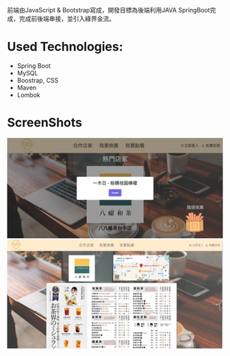 前端由JavaScript & Bootstrap寫成，開發目標為後端利用JAVA SpringBoot完成，完成前後端串接，並引入綠界金流。

# Used Technologies:
* Spring Boot
* MySQL
* Boostrap, CSS
* Maven
* Lombok

# ScreenShots
![image1](https://github.com/ZanZheng914/Join/blob/main/src/main/resources/read1.png?raw=true)
![image2](https://github.com/ZanZheng914/Join/blob/main/src/main/resources/read2.png?raw=true)
